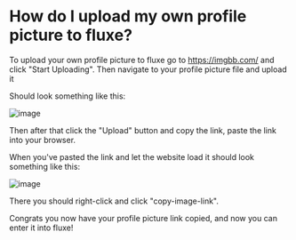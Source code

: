 # How do I upload my own profile picture to fluxe?

To upload your own profile picture to fluxe go to https://imgbb.com/ and click "Start Uploading".
Then navigate to your profile picture file and upload it

Should look something like this:

![image](https://user-images.githubusercontent.com/98660020/227784828-0ed1cb22-7b97-4740-b545-c9b510a1e31e.png)

Then after that click the "Upload" button and copy the link, paste the link into your browser.

When you've pasted the link and let the website load it should look something like this:

![image](https://user-images.githubusercontent.com/98660020/227784900-d95c4eea-e1fd-41ad-b239-b8bcc9ad28c6.png)

There you should right-click and click "copy-image-link".

Congrats you now have your profile picture link copied, and now you can enter it into fluxe!
